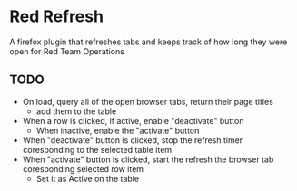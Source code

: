 # Red Refresh
A firefox plugin that refreshes tabs and keeps track of how long they were open for Red Team Operations

## TODO
* On load, query all of the open browser tabs, return their page titles
  * add them to the table
* When a row is clicked, if active, enable "deactivate" button
  * When inactive, enable the "activate" button
* When "deactivate" button is clicked, stop the refresh timer coresponding to the selected table item
* When "activate" button is clicked, start the refresh the browser tab coresponding selected row item 
  * Set it as Active on the table
